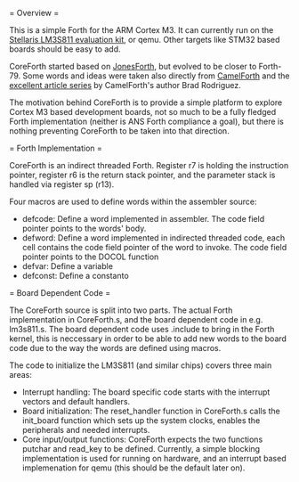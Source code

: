 = Overview =

This is a simple Forth for the ARM Cortex M3. It can currently run on the [Stellaris LM3S811 evaluation
kit](http://www.ti.com/tool/ek-lm3s811), or qemu. Other targets like STM32 based boards should be easy to add.

CoreForth started based on [JonesForth](http://rwmj.wordpress.com/2010/08/07/jonesforth-git-repository/), but evolved to be closer
to Forth-79. Some words and ideas were taken also directly from [CamelForth](http://www.camelforth.com/) and the [excellent article
series](http://www.bradrodriguez.com/papers/moving1.htm) by CamelForth's author Brad Rodriguez.

The motivation behind CoreForth is to provide a simple platform to explore Cortex M3 based development boards, not so much to be a
fully fledged Forth implementation (neither is ANS Forth compliance a goal), but there is nothing preventing CoreForth to be taken
into that direction.

= Forth Implementation =

CoreForth is an indirect threaded Forth. Register r7 is holding the instruction pointer, register r6 is the return stack pointer,
and the parameter stack is handled via register sp (r13).

Four macros are used to define words within the assembler source:

* defcode: Define a word implemented in assembler. The code field pointer points to the words' body.
* defword: Define a word implemented in indirected threaded code, each cell contains the code field pointer of the word to invoke.
  The code field pointer points to the DOCOL function
* defvar: Define a variable
* defconst: Define a constanto

= Board Dependent Code =

The CoreForth source is split into two parts. The actual Forth implementation in CoreForth.s, and the board dependent code in e.g.
lm3s811.s. The board dependent code uses .include to bring in the Forth kernel, this is neccessary in order to be able to add new
words to the board code due to the way the words are defined using macros.

The code to initialize the LM3S811 (and similar chips) covers three main areas:

* Interrupt handling: The board specific code starts with the interrupt vectors and default handlers.
* Board initialization: The reset\_handler function in CoreForth.s calls the init\_board function which sets up the system clocks,
  enables the peripherals and needed interrupts.
* Core input/output functions: CoreForth expects the two functions putchar and read\_key to be defined. Currently, a simple
  blocking implementation is used for running on hardware, and an interrupt based implemenation for qemu (this should be the default
later on). 
